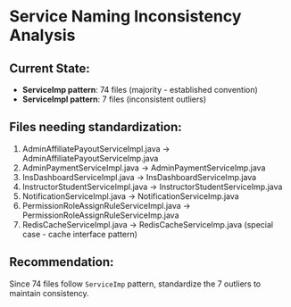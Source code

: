 # Service Naming Inconsistency Analysis

## Current State:

- **ServiceImp pattern**: 74 files (majority - established convention)
- **ServiceImpl pattern**: 7 files (inconsistent outliers)

## Files needing standardization:

1. AdminAffiliatePayoutServiceImpl.java → AdminAffiliatePayoutServiceImp.java
2. AdminPaymentServiceImpl.java → AdminPaymentServiceImp.java
3. InsDashboardServiceImpl.java → InsDashboardServiceImp.java
4. InstructorStudentServiceImpl.java → InstructorStudentServiceImp.java
5. NotificationServiceImpl.java → NotificationServiceImp.java
6. PermissionRoleAssignRuleServiceImpl.java → PermissionRoleAssignRuleServiceImp.java
7. RedisCacheServiceImpl.java → RedisCacheServiceImp.java (special case - cache interface pattern)

## Recommendation:

Since 74 files follow `ServiceImp` pattern, standardize the 7 outliers to maintain consistency.
